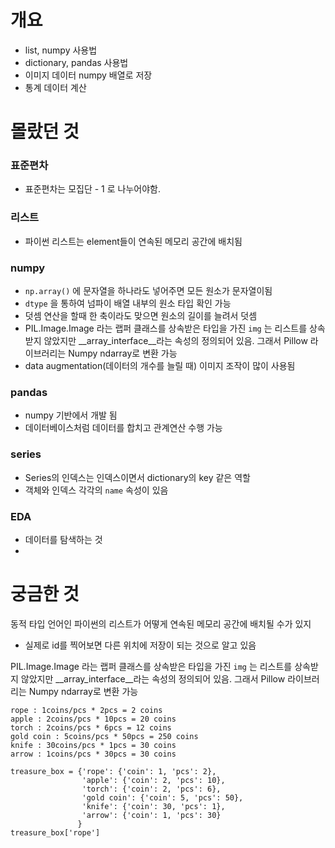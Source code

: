 # 개요

- list, numpy 사용법
- dictionary, pandas 사용법
- 이미지 데이터 numpy 배열로 저장
- 통계 데이터 계산

# 몰랐던 것

### 표준편차

- 표준편차는 모집단 - 1 로 나누어야함.

### 리스트

- 파이썬 리스트는 element들이 연속된 메모리 공간에 배치됨

### numpy

- `np.array()` 에 문자열을 하나라도 넣어주면 모든 원소가 문자열이됨
- `dtype` 을 통하여 넘파이 배열 내부의 원소 타입 확인 가능
- 덧셈 연산을 할때 한 축이라도 맞으면 원소의 길이를 늘려서 덧셈
- PIL.Image.Image 라는 랩퍼 클래스를 상속받은 타입을 가진 `img` 는 리스트를 상속받지 않았지만 __array_interface__라는 속성의 정의되어 있음. 그래서 Pillow 라이브러리는 Numpy ndarray로 변환 가능
- data augmentation(데이터의 개수를 늘릴 때) 이미지 조작이 많이 사용됨

### pandas

- numpy 기반에서 개발 됨
- 데이터베이스처럼 데이터를 합치고 관계연산 수행 가능

### series

- Series의 인덱스는 인덱스이면서 dictionary의 key 같은 역할
- 객체와 인덱스 각각의 `name` 속성이 있음

### EDA

- 데이터를 탐색하는 것
- 

# 궁금한 것

동적 타입 언어인 파이썬의 리스트가 어떻게 연속된 메모리 공간에 배치될 수가 있지

- 실제로 id를 찍어보면 다른 위치에 저장이 되는 것으로 알고 있음

PIL.Image.Image 라는 랩퍼 클래스를 상속받은 타입을 가진 `img` 는 리스트를 상속받지 않았지만 __array_interface__라는 속성의 정의되어 있음. 그래서 Pillow 라이브러리는 Numpy ndarray로 변환 가능

```
rope : 1coins/pcs * 2pcs = 2 coins
apple : 2coins/pcs * 10pcs = 20 coins
torch : 2coins/pcs * 6pcs = 12 coins
gold coin : 5coins/pcs * 50pcs = 250 coins
knife : 30coins/pcs * 1pcs = 30 coins
arrow : 1coins/pcs * 30pcs = 30 coins

treasure_box = {'rope': {'coin': 1, 'pcs': 2},
                'apple': {'coin': 2, 'pcs': 10},
                'torch': {'coin': 2, 'pcs': 6},
                'gold coin': {'coin': 5, 'pcs': 50},
                'knife': {'coin': 30, 'pcs': 1},
               	'arrow': {'coin': 1, 'pcs': 30}
               }
treasure_box['rope']
```